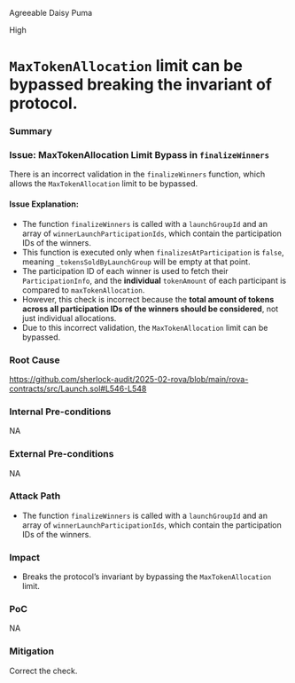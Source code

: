 Agreeable Daisy Puma

High

# `MaxTokenAllocation` limit can be bypassed breaking the invariant of protocol.

### Summary

### **Issue: MaxTokenAllocation Limit Bypass in `finalizeWinners`**  

There is an incorrect validation in the `finalizeWinners` function, which allows the `MaxTokenAllocation` limit to be bypassed.  

#### **Issue Explanation:**  
- The function `finalizeWinners` is called with a `launchGroupId` and an array of `winnerLaunchParticipationIds`, which contain the participation IDs of the winners.  
- This function is executed only when `finalizesAtParticipation` is `false`, meaning `_tokensSoldByLaunchGroup` will be empty at that point.  
- The participation ID of each winner is used to fetch their `ParticipationInfo`, and the **individual** `tokenAmount` of each participant is compared to `maxTokenAllocation`.  
- However, this check is incorrect because the **total amount of tokens across all participation IDs of the winners should be considered**, not just individual allocations.  
- Due to this incorrect validation, the `MaxTokenAllocation` limit can be bypassed.  


### Root Cause

https://github.com/sherlock-audit/2025-02-rova/blob/main/rova-contracts/src/Launch.sol#L546-L548

### Internal Pre-conditions

NA

### External Pre-conditions

NA

### Attack Path
- The function `finalizeWinners` is called with a `launchGroupId` and an array of `winnerLaunchParticipationIds`, which contain the participation IDs of the winners.  


### Impact

* Breaks the protocol’s invariant by bypassing the `MaxTokenAllocation` limit.

### PoC

NA

### Mitigation

Correct the check.
